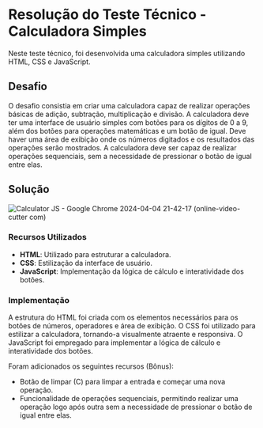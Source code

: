 # Resolução do Teste Técnico - Calculadora Simples

Neste teste técnico, foi desenvolvida uma calculadora simples utilizando HTML, CSS e JavaScript.

## Desafio

O desafio consistia em criar uma calculadora capaz de realizar operações básicas de adição, subtração, multiplicação e divisão. A calculadora deve ter uma interface de usuário simples com botões para os dígitos de 0 a 9, além dos botões para operações matemáticas e um botão de igual. Deve haver uma área de exibição onde os números digitados e os resultados das operações serão mostrados. A calculadora deve ser capaz de realizar operações sequenciais, sem a necessidade de pressionar o botão de igual entre elas.

## Solução

![Calculator JS - Google Chrome 2024-04-04 21-42-17 (online-video-cutter com)](https://github.com/Guivieirasilva/calculator/assets/95317866/d2346263-350a-4a6c-b5a4-59ad79270cc3)

### Recursos Utilizados

- **HTML**: Utilizado para estruturar a calculadora.
- **CSS**: Estilização da interface de usuário.
- **JavaScript**: Implementação da lógica de cálculo e interatividade dos botões.

### Implementação

A estrutura do HTML foi criada com os elementos necessários para os botões de números, operadores e área de exibição. O CSS foi utilizado para estilizar a calculadora, tornando-a visualmente atraente e responsiva. O JavaScript foi empregado para implementar a lógica de cálculo e interatividade dos botões.

Foram adicionados os seguintes recursos (Bônus):

- Botão de limpar (C) para limpar a entrada e começar uma nova operação.
- Funcionalidade de operações sequenciais, permitindo realizar uma operação logo após outra sem a necessidade de pressionar o botão de igual entre elas.
